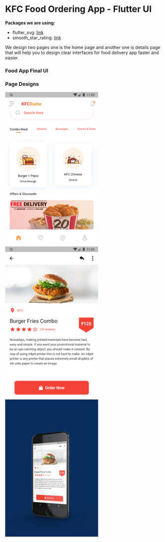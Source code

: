 # KFC Food Ordering App - Flutter UI



**Packages we are using:**

- flutter_svg: [link](https://pub.dev/packages/flutter_svg)
- smooth_star_rating: [link](https://pub.dev/packages/smooth_star_rating)

We design two pages one is the home page and another one is details page that will help you to design clear interfaces for food delivery app faster and easier.

### Food App Final UI

### Page Designs
<img src="/ss1.png" width="300" />     <img src="/ss2.png" width="300" />  <img src="/ss3.png" width="300" />

